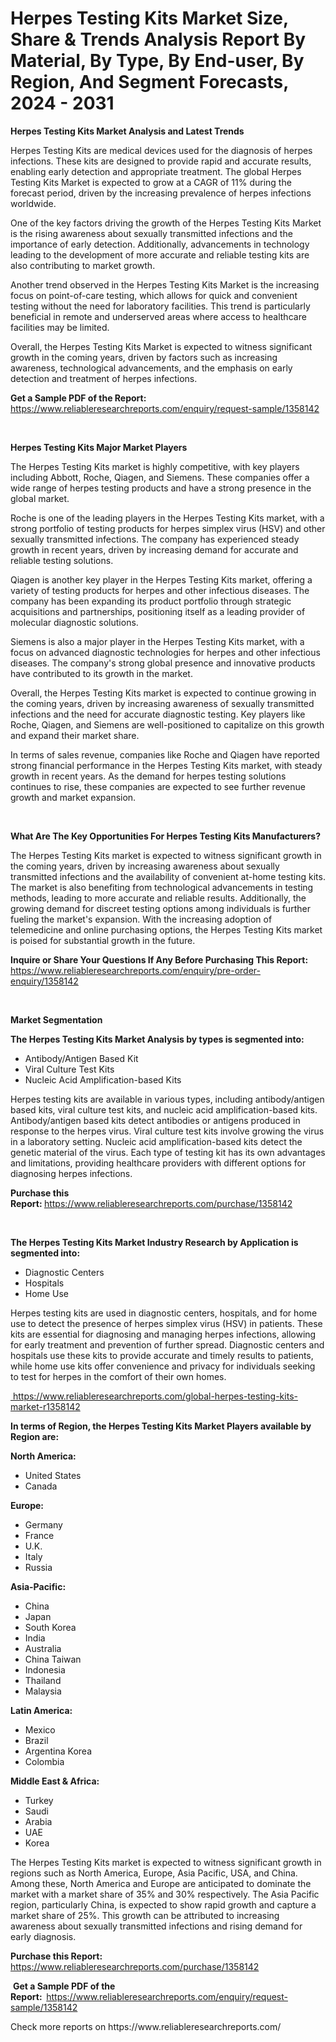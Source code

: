 <p><h1>Herpes Testing Kits Market Size, Share & Trends Analysis Report By Material, By Type, By End-user, By Region, And Segment Forecasts, 2024 - 2031</h1></p><p><strong>Herpes Testing Kits Market Analysis and Latest Trends</strong></p>
<p><p>Herpes Testing Kits are medical devices used for the diagnosis of herpes infections. These kits are designed to provide rapid and accurate results, enabling early detection and appropriate treatment. The global Herpes Testing Kits Market is expected to grow at a CAGR of 11% during the forecast period, driven by the increasing prevalence of herpes infections worldwide.</p><p>One of the key factors driving the growth of the Herpes Testing Kits Market is the rising awareness about sexually transmitted infections and the importance of early detection. Additionally, advancements in technology leading to the development of more accurate and reliable testing kits are also contributing to market growth. </p><p>Another trend observed in the Herpes Testing Kits Market is the increasing focus on point-of-care testing, which allows for quick and convenient testing without the need for laboratory facilities. This trend is particularly beneficial in remote and underserved areas where access to healthcare facilities may be limited.</p><p>Overall, the Herpes Testing Kits Market is expected to witness significant growth in the coming years, driven by factors such as increasing awareness, technological advancements, and the emphasis on early detection and treatment of herpes infections.</p></p>
<p><strong>Get a Sample PDF of the Report:&nbsp;</strong> <a href="https://www.reliableresearchreports.com/enquiry/request-sample/1358142">https://www.reliableresearchreports.com/enquiry/request-sample/1358142</a></p>
<p>&nbsp;</p>
<p><strong>Herpes Testing Kits Major Market Players</strong></p>
<p><p>The Herpes Testing Kits market is highly competitive, with key players including Abbott, Roche, Qiagen, and Siemens. These companies offer a wide range of herpes testing products and have a strong presence in the global market.</p><p>Roche is one of the leading players in the Herpes Testing Kits market, with a strong portfolio of testing products for herpes simplex virus (HSV) and other sexually transmitted infections. The company has experienced steady growth in recent years, driven by increasing demand for accurate and reliable testing solutions.</p><p>Qiagen is another key player in the Herpes Testing Kits market, offering a variety of testing products for herpes and other infectious diseases. The company has been expanding its product portfolio through strategic acquisitions and partnerships, positioning itself as a leading provider of molecular diagnostic solutions.</p><p>Siemens is also a major player in the Herpes Testing Kits market, with a focus on advanced diagnostic technologies for herpes and other infectious diseases. The company's strong global presence and innovative products have contributed to its growth in the market.</p><p>Overall, the Herpes Testing Kits market is expected to continue growing in the coming years, driven by increasing awareness of sexually transmitted infections and the need for accurate diagnostic testing. Key players like Roche, Qiagen, and Siemens are well-positioned to capitalize on this growth and expand their market share.</p><p>In terms of sales revenue, companies like Roche and Qiagen have reported strong financial performance in the Herpes Testing Kits market, with steady growth in recent years. As the demand for herpes testing solutions continues to rise, these companies are expected to see further revenue growth and market expansion.</p></p>
<p>&nbsp;</p>
<p><strong>What Are The Key Opportunities For Herpes Testing Kits Manufacturers?</strong></p>
<p><p>The Herpes Testing Kits market is expected to witness significant growth in the coming years, driven by increasing awareness about sexually transmitted infections and the availability of convenient at-home testing kits. The market is also benefiting from technological advancements in testing methods, leading to more accurate and reliable results. Additionally, the growing demand for discreet testing options among individuals is further fueling the market's expansion. With the increasing adoption of telemedicine and online purchasing options, the Herpes Testing Kits market is poised for substantial growth in the future.</p></p>
<p><strong>Inquire or Share Your Questions If Any Before Purchasing This Report:</strong> <a href="https://www.reliableresearchreports.com/enquiry/pre-order-enquiry/1358142">https://www.reliableresearchreports.com/enquiry/pre-order-enquiry/1358142</a></p>
<p>&nbsp;</p>
<p><strong>Market Segmentation</strong></p>
<p><strong>The Herpes Testing Kits Market Analysis by types is segmented into:</strong></p>
<p><ul><li>Antibody/Antigen Based Kit</li><li>Viral Culture Test Kits</li><li>Nucleic Acid Amplification-based Kits</li></ul></p>
<p><p>Herpes testing kits are available in various types, including antibody/antigen based kits, viral culture test kits, and nucleic acid amplification-based kits. Antibody/antigen based kits detect antibodies or antigens produced in response to the herpes virus. Viral culture test kits involve growing the virus in a laboratory setting. Nucleic acid amplification-based kits detect the genetic material of the virus. Each type of testing kit has its own advantages and limitations, providing healthcare providers with different options for diagnosing herpes infections.</p></p>
<p><strong>Purchase this Report:&nbsp;</strong><a href="https://www.reliableresearchreports.com/purchase/1358142">https://www.reliableresearchreports.com/purchase/1358142</a></p>
<p>&nbsp;</p>
<p><strong>The Herpes Testing Kits Market Industry Research by Application is segmented into:</strong></p>
<p><ul><li>Diagnostic Centers</li><li>Hospitals</li><li>Home Use</li></ul></p>
<p><p>Herpes testing kits are used in diagnostic centers, hospitals, and for home use to detect the presence of herpes simplex virus (HSV) in patients. These kits are essential for diagnosing and managing herpes infections, allowing for early treatment and prevention of further spread. Diagnostic centers and hospitals use these kits to provide accurate and timely results to patients, while home use kits offer convenience and privacy for individuals seeking to test for herpes in the comfort of their own homes.</p></p>
<p><a href="https://www.reliableresearchreports.com/global-herpes-testing-kits-market-r1358142">&nbsp;https://www.reliableresearchreports.com/global-herpes-testing-kits-market-r1358142</a></p>
<p><strong>In terms of Region, the Herpes Testing Kits Market Players available by Region are:</strong></p>
<p>
    <p> <strong> North America: </strong>
        <ul>
            <li>United States</li>
            <li>Canada</li>
        </ul>
        </p> 
    <p> <strong> Europe: </strong>
        <ul>
            <li>Germany</li>
            <li>France</li>
            <li>U.K.</li>
            <li>Italy</li>
            <li>Russia</li>
        </ul>
        </p> 
    <p> <strong> Asia-Pacific: </strong>
        <ul>
            <li>China</li>
            <li>Japan</li>
            <li>South Korea</li>
            <li>India</li>
            <li>Australia</li>
            <li>China Taiwan</li>
            <li>Indonesia</li>
            <li>Thailand</li>
            <li>Malaysia</li>
        </ul>
        </p> 
    <p> <strong> Latin America: </strong>
        <ul>
            <li>Mexico</li>
            <li>Brazil</li>
            <li>Argentina Korea</li>
            <li>Colombia</li>
        </ul>
        </p> 
    <p> <strong> Middle East & Africa: </strong>
        <ul>
            <li>Turkey</li>
            <li>Saudi</li>
            <li>Arabia</li>
            <li>UAE</li>
            <li>Korea</li>
        </ul>
    </p>
    </p>
<p><p>The Herpes Testing Kits market is expected to witness significant growth in regions such as North America, Europe, Asia Pacific, USA, and China. Among these, North America and Europe are anticipated to dominate the market with a market share of 35% and 30% respectively. The Asia Pacific region, particularly China, is expected to show rapid growth and capture a market share of 25%. This growth can be attributed to increasing awareness about sexually transmitted infections and rising demand for early diagnosis.</p></p>
<p><strong>Purchase this Report: </strong><a href="https://www.reliableresearchreports.com/purchase/1358142">https://www.reliableresearchreports.com/purchase/1358142</a></p>
<p>&nbsp;<strong>Get a Sample PDF of the Report:&nbsp;&nbsp;</strong><a href="https://www.reliableresearchreports.com/enquiry/request-sample/1358142">https://www.reliableresearchreports.com/enquiry/request-sample/1358142</a></p>
<p><strong></strong></p>
<p>Check more reports on https://www.reliableresearchreports.com/</p>